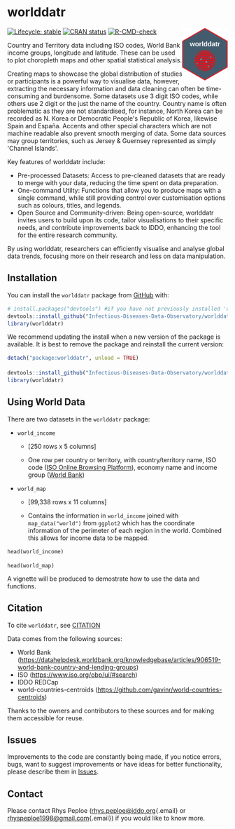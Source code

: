# worlddatr

<!-- badges: start -->

<img src="man/figures/worlddatr_logo.png" align="right" height="120"/>

[![Lifecycle: stable](https://img.shields.io/badge/lifecycle-stable-green.svg)](https://lifecycle.r-lib.org/articles/stages.html#stable)
[![CRAN status](https://www.r-pkg.org/badges/version/iddoverse)](https://CRAN.R-project.org/package=iddoverse)
[![R-CMD-check](https://github.com/taxonomicallyinformedannotation/tima/actions/workflows/R-CMD-check.yaml/badge.svg)](https://github.com/taxonomicallyinformedannotation/tima/actions/workflows/R-CMD-check.yaml)

<!-- badges: end -->

Country and Territory data including ISO codes, World Bank income groups, longitude and latitude. These can be used to plot choropleth maps and other spatial statistical analysis.

Creating maps to showcase the global distribution of studies or participants is a powerful way to visualise data, however, extracting the necessary information and data cleaning can often be time-consuming and burdensome. Some datasets use 3 digit ISO codes, while others use 2 digit or the just the name of the country. Country name is often problematic as they are not standardised, for instance, North Korea can be recorded as N. Korea or Democratic People's Republic of Korea, likewise Spain and España. Accents and other special characters which are not machine readable also prevent smooth merging of data. Some data sources may group territories, such as Jersey & Guernsey represented as simply 'Channel Islands'. 

Key features of worlddatr include:
-	Pre-processed Datasets: Access to pre-cleaned datasets that are ready to merge with your data, reducing the time spent on data preparation.
-	One-command Utilty: Functions that allow you to produce maps with a single command, while still providing control over customisation options such as colours, titles, and legends.
-	Open Source and Community-driven: Being open-source, worlddatr invites users to build upon its code, tailor visualisations to their specific needs, and contribute improvements back to IDDO, enhancing the tool for the entire research community.
  
By using worlddatr, researchers can efficiently visualise and analyse global data trends, focusing more on their research and less on data manipulation. 

## Installation

You can install the `worlddatr` package from
[GitHub](https://github.com/) with:

``` r
# install.packages("devtools") #if you have not previously installed 'devtools' on your machine
devtools::install_github("Infectious-Diseases-Data-Observatory/worlddatr")
library(worlddatr)
```

We recommend updating the install when a new version of the package is available. It is best to remove the package and reinstall the current version:

``` r
detach("package:worlddatr", unload = TRUE)

devtools::install_github("Infectious-Diseases-Data-Observatory/worlddatr")
library(worlddatr)
```

## Using World Data

There are two datasets in the `worlddatr` package:

-   `world_income`

    -   [250 rows x 5 columns]

    -   One row per country or territory, with country/territory name,
        ISO code ([ISO Online Browsing
        Platform](https://www.iso.org/obp/ui/#search)), economy name and
        income group ([World
        Bank](https://datahelpdesk.worldbank.org/knowledgebase/articles/906519-world-bank-country-and-lending-groups))

-   `world_map`

    -   [99,338 rows x 11 columns]

    -   Contains the information in `world_income` joined with
        `map_data("world")` from `ggplot2` which has the coordinate information of the
        perimeter of each region in the world. Combined this allows for
        income data to be mapped.

```{r}
head(world_income)

head(world_map)
```

A vignette will be produced to demostrate how to use the data and functions.

## Citation

To cite `worlddatr`, see
[CITATION](https://github.com/Infectious-Diseases-Data-Observatory/worlddatr/blob/main/inst/CITATION)

Data comes from the following sources:
 - World Bank (https://datahelpdesk.worldbank.org/knowledgebase/articles/906519-world-bank-country-and-lending-groups)
 - ISO (https://www.iso.org/obp/ui/#search)
 - IDDO REDCap
 - world-countries-centroids (https://github.com/gavinr/world-countries-centroids)

Thanks to the owners and contributors to these sources and for making them accessible for reuse.

## Issues

Improvements to the code are constantly being made, if you notice
errors, bugs, want to suggest improvements or have ideas for better
functionality, please describe them in
[Issues](https://github.com/Infectious-Diseases-Data-Observatory/worlddatr/issues).

## Contact

Please contact Rhys Peploe
([rhys.peploe\@iddo.org](mailto:rhys.peploe@iddo.org){.email} or
[rhyspeploe1998\@gmail.com](mailto:rhyspeploe1998@gmail.com){.email}) if
you would like to know more.
